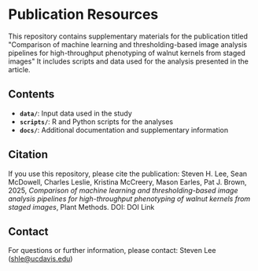 # Publication Resources

This repository contains supplementary materials for the publication titled "Comparison of machine learning and thresholding-based image analysis pipelines for high-throughput phenotyping of walnut kernels from staged images" It includes scripts and data used for the analysis presented in the article.

## Contents
- **`data/`**: Input data used in the study
- **`scripts/`**: R and Python scripts for the analyses
- **`docs/`**: Additional documentation and supplementary information

## Citation
If you use this repository, please cite the publication:
Steven H. Lee, Sean McDowell, Charles Leslie, Kristina McCreery, Mason Earles, Pat J. Brown, 2025, *Comparison of machine learning and thresholding-based image analysis pipelines for high-throughput phenotyping of walnut kernels from staged images*, Plant Methods. DOI: DOI Link

## Contact
For questions or further information, please contact: Steven Lee (shle@ucdavis.edu)
